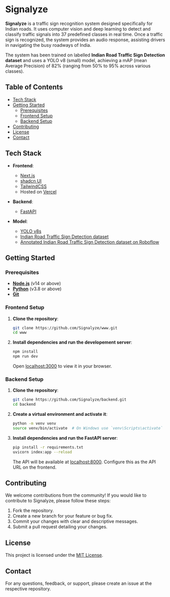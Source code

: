 # Signalyze

**Signalyze** is a traffic sign recognition system designed specifically for Indian roads. It uses computer vision and deep learning to detect and classify traffic signals into 37 predefined classes in real time. Once a traffic sign is recognized, the system provides an audio response, assisting drivers in navigating the busy roadways of India.

The system has been trained on labelled **Indian Road Traffic Sign Detection dataset** and uses a YOLO v8 (small) model, achieving a mAP (mean Average Precision) of 82% (ranging from 50% to 95% across various classes).

## Table of Contents

- [Tech Stack](#tech-stack)
- [Getting Started](#getting-started)
  - [Prerequisites](#prerequisites)
  - [Frontend Setup](#frontend-setup)
  - [Backend Setup](#backend-setup)
- [Contributing](#contributing)
- [License](#license)
- [Contact](#contact)

## Tech Stack

- **Frontend**:
  - [Next.js](https://nextjs.org/)
  - [shadcn UI](https://ui.shadcn.com/)
  - [TailwindCSS](https://tailwindcss.com/)
  - Hosted on [Vercel](https://vercel.com/)

- **Backend**:
  - [FastAPI](https://fastapi.tiangolo.com/)

- **Model**:
  - [YOLO v8s](https://github.com/ultralytics/ultralytics)
  - [Indian Road Traffic Sign Detection dataset](https://ieee-dataport.org/documents/irtsd-datasetv1-indian-road-traffic-sign-detection-dataset)
  - [Annotated Indian Road Traffic Sign Detection dataset on Roboflow](https://universe.roboflow.com/aaa-t4bs0/my-second-project-eby1m/dataset/4)

## Getting Started

### Prerequisites

- **[Node.js](https://nodejs.org)** (v14 or above)
- **[Python](https://www.python.org/)** (v3.8 or above)
- **[Git](https://git-scm.com/)**

### Frontend Setup

1. **Clone the repository**:
   ```bash
   git clone https://github.com/Signalyze/www.git
   cd www
   ```

2. **Install dependencies and run the developement server**:
   ```bash
   npm install
   npm run dev
   ```
   Open [localhost:3000](http://localhost:3000) to view it in your browser.

### Backend Setup

1. **Clone the repository**:
   ```bash
   git clone https://github.com/Signalyze/backend.git
   cd backend
   ```

2. **Create a virtual environment and activate it**:
   ```bash
   python -m venv venv
   source venv/bin/activate  # On Windows use `venv\Scripts\activate`
   ```

3. **Install dependencies and run the FastAPI server**:
   ```bash
   pip install -r requirements.txt
   uvicorn index:app --reload
   ```
   The API will be available at [localhost:8000](http://localhost:8000). Configure this as the API URL on the frontend.

## Contributing

We welcome contributions from the community! If you would like to contribute to Signalyze, please follow these steps:

1. Fork the repository.
2. Create a new branch for your feature or bug fix.
3. Commit your changes with clear and descriptive messages.
4. Submit a pull request detailing your changes.

## License

This project is licensed under the [MIT License](LICENSE).

## Contact

For any questions, feedback, or support, please create an issue at the respective repository.
